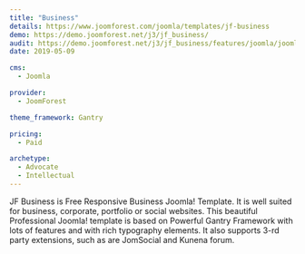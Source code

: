 ```yaml
---
title: "Business"
details: https://www.joomforest.com/joomla/templates/jf-business
demo: https://demo.joomforest.net/j3/jf_business/
audit: https://demo.joomforest.net/j3/jf_business/features/joomla/joomla-article/category-blog
date: 2019-05-09

cms: 
  - Joomla

provider:
  - JoomForest

theme_framework: Gantry

pricing:
  - Paid

archetype:
  - Advocate
  - Intellectual
---
```


JF Business is Free Responsive Business Joomla! Template. It is well suited for business, corporate, portfolio or social websites.
This beautiful Professional Joomla! template is based on Powerful Gantry Framework with lots of features and with rich typography elements.
It also supports 3-rd party extensions, such as are JomSocial and Kunena forum.
